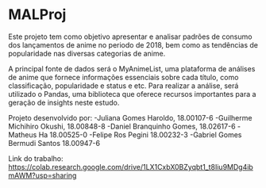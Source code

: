# MALProj

Este projeto tem como objetivo apresentar e analisar padrões de consumo dos lançamentos de anime no periodo de 2018, bem como as tendências de popularidade nas diversas categorias de anime.

A principal fonte de dados será o MyAnimeList, uma plataforma de análises de anime que fornece informações essenciais sobre cada título, como classificação, popularidade e status e etc. Para realizar a análise, será utilizado o Pandas, uma biblioteca que oferece recursos importantes para a geração de insights neste estudo.


Projeto desenvolvido por: 
-Juliana Gomes Haroldo, 18.00107-6
-Guilherme Michihiro Okushi, 18.00848-8
-Daniel Branquinho Gomes, 18.02617-6
-Matheus Ha 18.00525-0
-Felipe Ros Pegini 18.00232-3
-Gabriel Gomes Bermudi Santos 18.00947-6

Link do trabalho: https://colab.research.google.com/drive/1LX1CxbX0BZyqbt1_t8Iiu9MDg4ibmAWM?usp=sharing

